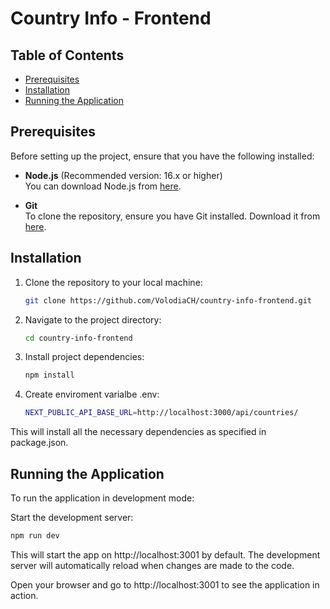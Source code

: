 # Country Info - Frontend

## Table of Contents

- [Prerequisites](#prerequisites)
- [Installation](#installation)
- [Running the Application](#running-the-application)


## Prerequisites

Before setting up the project, ensure that you have the following installed:

- **Node.js** (Recommended version: 16.x or higher)  
  You can download Node.js from [here](https://nodejs.org/).

- **Git**  
  To clone the repository, ensure you have Git installed. Download it from [here](https://git-scm.com/).

## Installation

1. Clone the repository to your local machine:
   ```bash
   git clone https://github.com/VolodiaCH/country-info-frontend.git
2. Navigate to the project directory:
   ```bash
   cd country-info-frontend
3. Install project dependencies:
   ```bash
   npm install
4. Create enviroment varialbe .env:
   ```bash
   NEXT_PUBLIC_API_BASE_URL=http://localhost:3000/api/countries/


This will install all the necessary dependencies as specified in package.json.

## Running the Application
To run the application in development mode:

Start the development server:
   ```bash
   npm run dev
   ```
This will start the app on http://localhost:3001 by default. The development server will automatically reload when changes are made to the code.

Open your browser and go to http://localhost:3001 to see the application in action.
